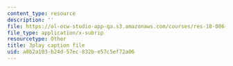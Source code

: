 ```yaml
---
content_type: resource
description: ''
file: https://ol-ocw-studio-app-qa.s3.amazonaws.com/courses/res-18-006-calculus-revisited-single-variable-calculus-fall-2010/a8b2a103b24d57ec832be57c5ef72a06_zKtYCGbCfSc.vtt
file_type: application/x-subrip
resourcetype: Other
title: 3play caption file
uid: a8b2a103-b24d-57ec-832b-e57c5ef72a06
---
```

